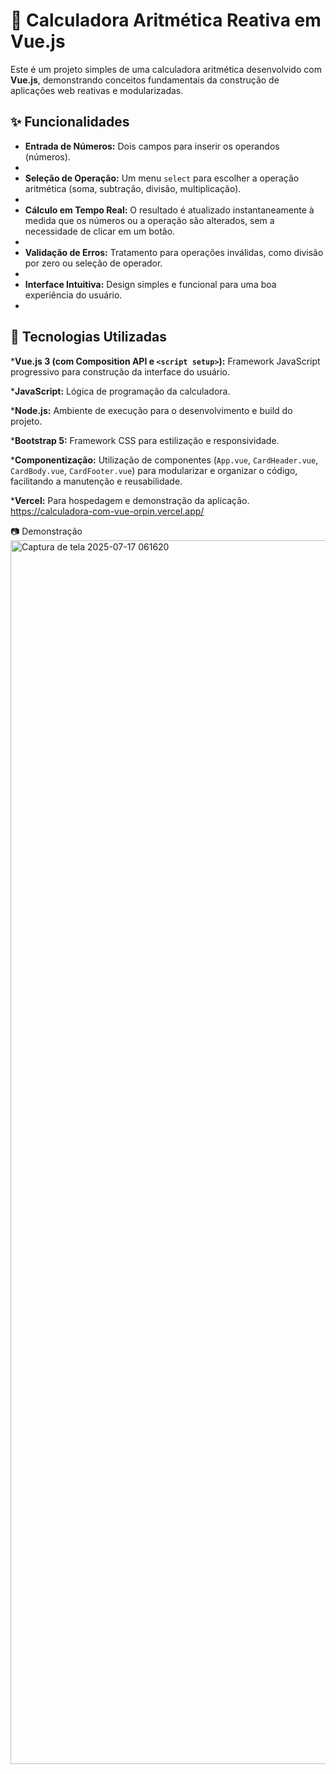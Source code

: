 # 🔢 Calculadora Aritmética Reativa em Vue.js

Este é um projeto simples de uma calculadora aritmética desenvolvido com **Vue.js**, demonstrando conceitos fundamentais da construção de aplicações web reativas e modularizadas.

## ✨ Funcionalidades

* **Entrada de Números:** Dois campos para inserir os operandos (números).
* 
* **Seleção de Operação:** Um menu `select` para escolher a operação aritmética (soma, subtração, divisão, multiplicação).
* 
* **Cálculo em Tempo Real:** O resultado é atualizado instantaneamente à medida que os números ou a operação são alterados, sem a necessidade de clicar em um botão.
* 
* **Validação de Erros:** Tratamento para operações inválidas, como divisão por zero ou seleção de operador.
* 
* **Interface Intuitiva:** Design simples e funcional para uma boa experiência do usuário.
* 

## 🚀 Tecnologias Utilizadas

***Vue.js 3 (com Composition API e `<script setup>`):** Framework JavaScript progressivo para construção da interface do usuário.

***JavaScript:** Lógica de programação da calculadora.

***Node.js:** Ambiente de execução para o desenvolvimento e build do projeto.

***Bootstrap 5:** Framework CSS para estilização e responsividade.

***Componentização:** Utilização de componentes (`App.vue`, `CardHeader.vue`, `CardBody.vue`, `CardFooter.vue`) para modularizar e organizar o código, facilitando a manutenção e reusabilidade.

***Vercel:** Para hospedagem e demonstração da aplicação.
https://calculadora-com-vue-orpin.vercel.app/



📷 Demonstração
<img width="3838" height="1958" alt="Captura de tela 2025-07-17 061620" src="https://github.com/user-attachments/assets/f1703575-3d44-4394-940f-c998fa865bd9" />
